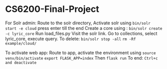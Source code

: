 # CS6200-Final-Project

For Solr admin:
Route to the solr directory, Activate solr using `bin/solr start -e cloud`
press enter till the end 
Create a core using : `bin/solr create -c lyric_core` 
Run load_files.py
Visit the solr link. Go to collections, select lyric_core, execute query.
To delete: `bin/solr stop -all`
           `rm -Rf example/cloud/`

To activate web app:
Route to app, activate the environment using `source venv/bin/activate`
`export FLASK_APP=index`
Then `flask run`
To end: `Ctrl+c and deactivate`

